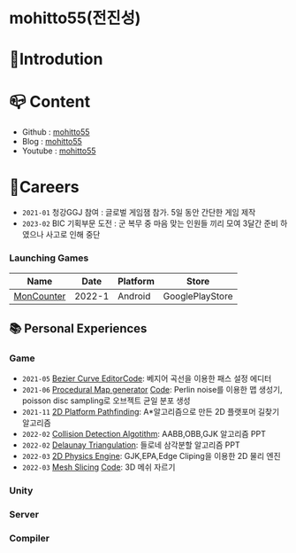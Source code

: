 # mohitto55(전진성)
# :seedling:Introdution


# :mailbox_closed:	Content

- Github : [mohitto55](https://github.com/mohitto55)
- Blog : [mohitto55](https://myprogramming.tistory.com/)
- Youtube : [mohitto55](https://www.youtube.com/channel/UC8W2bMSmNDc4C8LNdywOhsw)

# :office:Careers
- `2021-01` 청강GGJ 참여 : 글로벌 게임잼 참가. 5일 동안 간단한 게임 제작
- `2023-02` BIC 기획부문 도전 : 군 복무 중 마음 맞는 인원들 끼리 모여 3달간 준비 하였으나 사고로 인해 중단

### Launching Games
|Name|Date|Platform|Store|
|----|----|---------|----|
|[MonCounter](https://play.google.com/store/apps/details?id=com.Haneol.HuntMonster&hl=ko-KR)| 2022-1 | Android | GooglePlayStore|

## :books: Personal Experiences
### Game
- `2021-05` [Bezier Curve Editor](https://github.com/mohitto55/BezierPath)[Code](https://github.com/mohitto55/BezierPath): 베지어 곡선을 이용한 패스 설정 에디터
- `2021-06` [Procedural Map generator](https://www.youtube.com/watch?v=NGc5VyhB-Fs) [Code](https://github.com/mohitto55/Procedural_Map_Test): Perlin noise를 이용한 맵 생성기, poisson disc sampling로 오브젝트 균일 분포 생성
- `2021-11` [2D Platform Pathfinding](https://youtu.be/3GwQs5rI4q4): A*알고리즘으로 만든 2D 플랫포머 길찾기 알고리즘
- `2022-02` [Collision Detection Algotithm](https://www.slideshare.net/ssuserbe87d6/collision-detection-algorithms): AABB,OBB,GJK 알고리즘 PPT
- `2022-02` [Delaunay Triangulation](https://www.slideshare.net/ssuserbe87d6/ss-251207958): 들로네 삼각분할 알고리즘 PPT
- `2022-03` [2D Physics Engine](https://youtu.be/MUlJBPiigdM): GJK,EPA,Edge Cliping을 이용한 2D 물리 엔진
- `2022-03` [Mesh Slicing](https://youtu.be/ac-RdJ4ueUU) [Code](https://github.com/mohitto55/Mesh-Slicing): 3D 메쉬 자르기
### Unity

### Server

### Compiler
